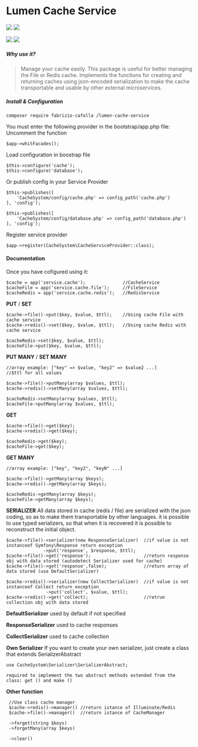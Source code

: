 # Lumen Cache Service

[![](https://img.shields.io/appveyor/ci/gruntjs/grunt.svg?style=flat-square)](https://github.com/FabrizioCafolla/cache-system)
![](https://img.shields.io/badge/version-1.0.0--rc-green.svg)

![](https://img.shields.io/badge/package-laravel-orange.svg)
![](https://img.shields.io/badge/package-lumen-orange.svg)

##### Why use it?
>Manage your cache easily.
This package is useful for better managing the File or Redis cache. Implements the functions for creating and returning caches using json-encoded serialization to make the cache transportable and usable by other external microservices.


##### Install & Configuration
    
    composer require fabrizio-cafolla /lumen-cache-service

You must enter the following provider in the bootstrap/app.php file:
Uncomment the function 
    
    $app->whitFacades();

Load configuration in boostrap file

	$this->configure('cache');
	$this->configure('database');
Or publish config in your Service Provider

    $this->publishes([
        'CacheSystem/config/cache.php' => config_path('cache.php')
    ], 'config');
    
    $this->publishes([
        'CacheSystem/config/database.php' => config_path('database.php')
    ], 'config');
    
Register service provider 
    
    $app->register(CacheSystem\CacheServiceProvider::class);

#### Documentation
Once you have cofigured using it:

    $cache = app('service.cache');              //CacheService
    $cacheFile = app('service.cache.file');     //FileService
    $cacheRedis = app('service.cache.redis');   //RedisService
 

**PUT** / **SET**
    
    $cache->file()->put($key, $value, $ttl);    //Using cache File with cache service
    $cache->redis()->set($key, $value, $ttl);   //Using cache Redis with cache service
    
    $cacheRedis->set($key, $value, $ttl);
    $cacheFile->put($key, $value, $ttl);

**PUT MANY** / **SET MANY**

    //array example: ["key" => $value, "key2" => $value2 ...]
    //$ttl for all values
    
    $cache->file()->putMany(array $values, $ttl);
    $cache->redis()->setMany(array $values, $ttl);
    
    $cacheRedis->setMany(array $values, $ttl);
    $cacheFile->putMany(array $values, $ttl);
    
**GET**

    $cache->file()->get($key);
    $cache->redis()->get($key);
    
    $cacheRedis->get($key);
    $cacheFile->get($key);
    
**GET MANY**

    //array example: ["key", "key2", "keyN" ...]
    
    $cache->file()->getMany(array $keys);
    $cache->redis()->getMany(array $keys);
    
    $cacheRedis->getMany(array $keys);
    $cacheFile->getMany(array $keys);
    
**SERIALIZER**
All data stored in cache (redis / file) are serialized with the json coding, so as to make them transportable by other languages.
it is possible to use typed serializers, so that when it is recovered it is possible to reconstruct the initial object. 

    $cache->file()->serializer(new ResponseSerializer)  //if value is not instanceof Symfony\Response return exception
                  ->put('response', $response, $ttl);  
    $cache->file()->get('response');                    //return response obj with data stored (autodetect Serializer used for cache)
    $cache->file()->get('response',false);              //return array of data stored (use DefaultSerializer)
                  
    $cache->redis()->serializer(new CollectSerializer)  //if value is not instanceof Collect return exception
                   ->put('collect', $value, $ttl);  
    $cache->redis()->get('collect);                     //retrun collection obj with data stored

**DefaultSerializer** used by default if not specified

**ResponseSerializer** used to cache responses

**CollectSerializer** used to cache collection

**Own Serializer**
If you want to create your own serializer, just create a class that extends SerializerAbstract

    use CacheSystem\Serializer\SerializerAbstract;
    
    required to implement the two abstract methods extended from the class: get () and make ()

**Other function**

     //Use class cache manager 
     $cache->redis()->manager()	//return istance of Illuminate/Redis
     $cache->file()->manager()  //return istance of CacheManager     
     
     ->forget(string $keys)
     ->forgetMany(array $keys)
     
     ->clear()
         
